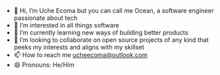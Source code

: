 - 👋 Hi, I’m Uche Ecoma but you can call me Ocean, a software engineer passionate about tech
- 👀 I’m interested in all things software
- 🌱 I’m currently learning new ways of building better products
- 💞️ I’m looking to collaborate on open source projects of any kind that peeks my interests and aligns with my skillset
- 📫 How to reach me ucheecoma@outlook.com
- 😄 Pronouns: He/Him

<!---
gitguy65/gitguy65 is a ✨ special ✨ repository because its `README.md` (this file) appears on your GitHub profile.
You can click the Preview link to take a look at your changes.
--->

